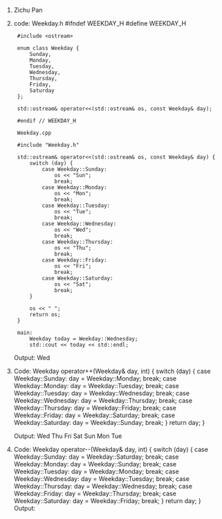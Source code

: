 1. Zichu Pan
2.
    code:
        Weekday.h
        #ifndef WEEKDAY_H
        #define WEEKDAY_H

        #include <ostream>

        enum class Weekday {
            Sunday,
            Monday,
            Tuesday,
            Wednesday,
            Thursday,
            Friday,
            Saturday
        };

        std::ostream& operator<<(std::ostream& os, const Weekday& day);

        #endif // WEEKDAY_H

        Weekday.cpp

        #include "Weekday.h"

        std::ostream& operator<<(std::ostream& os, const Weekday& day) {
            switch (day) {
                case Weekday::Sunday:
                    os << "Sun";
                    break;
                case Weekday::Monday:
                    os << "Mon";
                    break;
                case Weekday::Tuesday:
                    os << "Tue";
                    break;
                case Weekday::Wednesday:
                    os << "Wed";
                    break;
                case Weekday::Thursday:
                    os << "Thu";
                    break;
                case Weekday::Friday:
                    os << "Fri";
                    break;
                case Weekday::Saturday:
                    os << "Sat";
                    break;
            }
            
            os << " ";
            return os;
        }

        main:
            Weekday today = Weekday::Wednesday;
            std::cout << today << std::endl;

    Output:
        Wed
3. 
    Code:
        Weekday operator++(Weekday& day, int) {
        switch (day) {
            case Weekday::Sunday:
                day = Weekday::Monday;
                break;
            case Weekday::Monday:
                day = Weekday::Tuesday;
                break;
            case Weekday::Tuesday:
                day = Weekday::Wednesday;
                break;
            case Weekday::Wednesday:
                day = Weekday::Thursday;
                break;
            case Weekday::Thursday:
                day = Weekday::Friday;
                break;
            case Weekday::Friday:
                day = Weekday::Saturday;
                break;
            case Weekday::Saturday:
                day = Weekday::Sunday; 
                break;
        }
        return day;
    }

    Output: 
        Wed Thu Fri Sat Sun Mon Tue
4.
    Code:
        Weekday operator--(Weekday& day, int) {
            switch (day) {
                case Weekday::Sunday:
                    day = Weekday::Saturday; 
                    break;
                case Weekday::Monday:
                    day = Weekday::Sunday;
                    break;
                case Weekday::Tuesday:
                    day = Weekday::Monday;
                    break;
                case Weekday::Wednesday:
                    day = Weekday::Tuesday;
                    break;
                case Weekday::Thursday:
                    day = Weekday::Wednesday;
                    break;
                case Weekday::Friday:
                    day = Weekday::Thursday;
                    break;
                case Weekday::Saturday:
                    day = Weekday::Friday;
                    break;
            }
            return day;
        }
    Output:
        